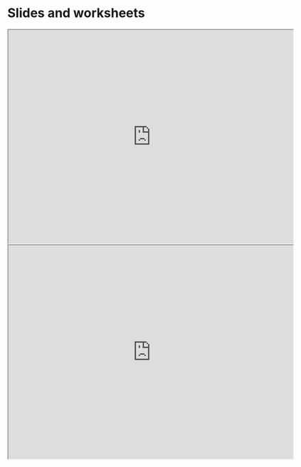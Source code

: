 # Slides and worksheets

<iframe src="https://drive.google.com/file/d/1sIx0NMWBKLIpmMN52g5ELhqJ20L9fEsC/preview" width="640" height="480" allow="autoplay"></iframe>

<iframe src="https://drive.google.com/file/d/1j8BhipjU5swI2h-IwL5WWplfm5j76ax-/preview" width="640" height="480" allow="autoplay"></iframe>
